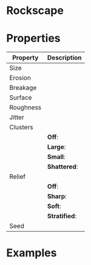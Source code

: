 # Rockscape


# Properties


| Property | Description| 
| -------- | -----------|
| Size |  |
| Erosion |  |
| Breakage |  |
| Surface |  |
| Roughness |  |
| Jitter |  |
| Clusters |  |
| | **Off**: <desc> |
| | **Large**: <desc> |
| | **Small**: <desc> |
| | **Shattered**: <desc> |
| Relief |  |
| | **Off**: <desc> |
| | **Sharp**: <desc> |
| | **Soft**: <desc> |
| | **Stratified**: <desc> |
| Seed |  |




# Examples
